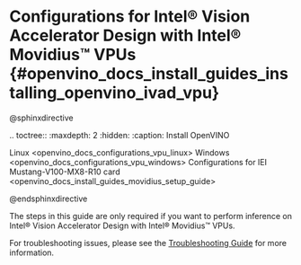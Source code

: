 # Configurations for Intel® Vision Accelerator Design with Intel® Movidius™ VPUs  {#openvino_docs_install_guides_installing_openvino_ivad_vpu}

@sphinxdirective

.. toctree::
   :maxdepth: 2
   :hidden:
   :caption: Install OpenVINO

   Linux <openvino_docs_configurations_vpu_linux>
   Windows <openvino_docs_configurations_vpu_windows>
   Configurations for IEI Mustang-V100-MX8-R10 card <openvino_docs_install_guides_movidius_setup_guide>
        
@endsphinxdirective


The steps in this guide are only required if you want to perform inference on Intel® Vision Accelerator Design with Intel® Movidius™ VPUs.

For troubleshooting issues, please see the [Troubleshooting Guide](troubleshooting.md) for more information.

